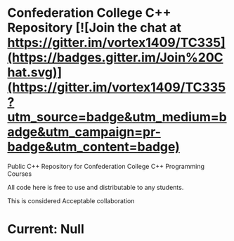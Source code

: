 # Confederation College C++ Repository [![Join the chat at https://gitter.im/vortex1409/TC335](https://badges.gitter.im/Join%20Chat.svg)](https://gitter.im/vortex1409/TC335?utm_source=badge&utm_medium=badge&utm_campaign=pr-badge&utm_content=badge)
Public C++ Repository for Confederation College C++ Programming Courses

All code here is free to use and distributable to any students.

This is considered Acceptable collaboration


# Current: Null
